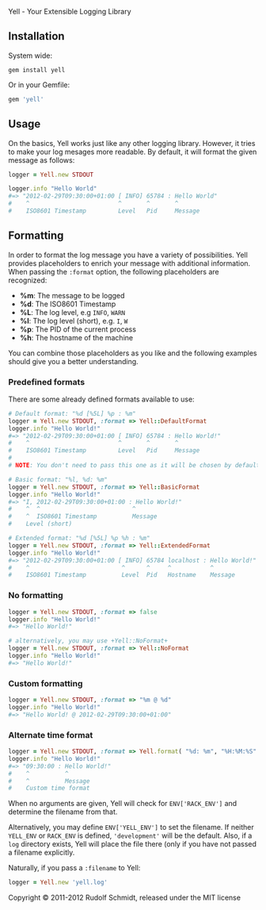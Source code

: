 Yell - Your Extensible Logging Library

## Installation

System wide:

```console
gem install yell
```

Or in your Gemfile:

```ruby
gem 'yell'
```

## Usage
On the basics, Yell works just like any other logging library. However, it 
tries to make your log mesages  more readable. By default, it will format the given 
message as follows:

```ruby
logger = Yell.new STDOUT

logger.info "Hello World"
#=> "2012-02-29T09:30:00+01:00 [ INFO] 65784 : Hello World"
#    ^                         ^       ^       ^
#    ISO8601 Timestamp         Level   Pid     Message
```

## Formatting

In order to format the log message you have a variety of possibilities. Yell provides 
placeholders to enrich your message with additional information. When passing 
the `:format` option, the following placeholders are recognized:

* **%m**: The message to be logged
* **%d**: The ISO8601 Timestamp
* **%L**: The log level, e.g `INFO`, `WARN`
* **%l**: The log level (short), e.g. `I`, `W`
* **%p**: The PID of the current process
* **%h**: The hostname of the machine

You can combine those placeholders as you like and the following examples should give 
you a better understanding.

### Predefined formats

There are some already defined formats available to use:

```ruby
# Default format: "%d [%5L] %p : %m"
logger = Yell.new STDOUT, :format => Yell::DefaultFormat
logger.info "Hello World!"
#=> "2012-02-29T09:30:00+01:00 [ INFO] 65784 : Hello World!"
#    ^                         ^       ^       ^
#    ISO8601 Timestamp         Level   Pid     Message
#
# NOTE: You don't need to pass this one as it will be chosen by default

# Basic format: "%l, %d: %m"
logger = Yell.new STDOUT, :format => Yell::BasicFormat
logger.info "Hello World!"
#=> "I, 2012-02-29T09:30:00+01:00 : Hello World!"
#    ^  ^                          ^
#    ^  ISO8601 Timestamp          Message
#    Level (short)

# Extended format: "%d [%5L] %p %h : %m"
logger = Yell.new STDOUT, :format => Yell::ExtendedFormat
logger.info "Hello World!"
#=> "2012-02-29T09:30:00+01:00 [ INFO] 65784 localhost : Hello World!"
#    ^                          ^      ^     ^           ^
#    ISO8601 Timestamp          Level  Pid   Hostname    Message
```

### No formatting

```ruby
logger = Yell.new STDOUT, :format => false
logger.info "Hello World!"
#=> "Hello World!"

# alternatively, you may use +Yell::NoFormat+
logger = Yell.new STDOUT, :format => Yell::NoFormat
logger.info "Hello World!"
#=> "Hello World!"
```

### Custom formatting

```ruby
logger = Yell.new STDOUT, :format => "%m @ %d"
logger.info "Hello World!"
#=> "Hello World! @ 2012-02-29T09:30:00+01:00"
```

### Alternate time format

```ruby
logger = Yell.new STDOUT, :format => Yell.format( "%d: %m", "%H:%M:%S" )
logger.info "Hello World!"
#=> "09:30:00 : Hello World!"
#    ^          ^
#    ^          Message
#    Custom time format
```



When no arguments are given, Yell will check for `ENV['RACK_ENV']` and 
determine the filename from that.

Alternatively, you may define `ENV['YELL_ENV']` to set the filename. If neither 
`YELL_ENV` or `RACK_ENV` is defined, `'development'` will be the default. Also, if a 
`log` directory exists, Yell will place the file there (only if you have not passed
a filename explicitly.

Naturally, if you pass a `:filename` to Yell:

```ruby
logger = Yell.new 'yell.log'
```

Copyright &copy; 2011-2012 Rudolf Schmidt, released under the MIT license

